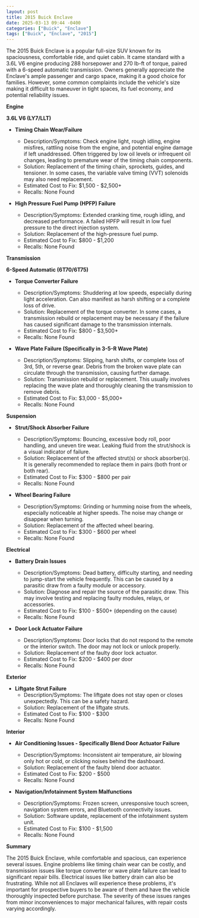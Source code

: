 ```yaml
---
layout: post
title: 2015 Buick Enclave
date: 2025-03-13 09:44 -0400
categories: ["Buick", "Enclave"]
tags: ["Buick", "Enclave", "2015"]
---
```

The 2015 Buick Enclave is a popular full-size SUV known for its spaciousness, comfortable ride, and quiet cabin. It came standard with a 3.6L V6 engine producing 288 horsepower and 270 lb-ft of torque, paired with a 6-speed automatic transmission. Owners generally appreciate the Enclave's ample passenger and cargo space, making it a good choice for families. However, some common complaints include the vehicle's size making it difficult to maneuver in tight spaces, its fuel economy, and potential reliability issues.

**Engine**

**3.6L V6 (LY7/LLT)**

*   **Timing Chain Wear/Failure**
    *   Description/Symptoms: Check engine light, rough idling, engine misfires, rattling noise from the engine, and potential engine damage if left unaddressed. Often triggered by low oil levels or infrequent oil changes, leading to premature wear of the timing chain components.
    *   Solution: Replacement of the timing chain, sprockets, guides, and tensioner. In some cases, the variable valve timing (VVT) solenoids may also need replacement.
    *   Estimated Cost to Fix: $1,500 - $2,500+
    *   Recalls: None Found

*   **High Pressure Fuel Pump (HPFP) Failure**
    *   Description/Symptoms: Extended cranking time, rough idling, and decreased performance. A failed HPFP will result in low fuel pressure to the direct injection system.
    *   Solution: Replacement of the high-pressure fuel pump.
    *   Estimated Cost to Fix: $800 - $1,200
    *   Recalls: None Found

**Transmission**

**6-Speed Automatic (6T70/6T75)**

*   **Torque Converter Failure**
    *   Description/Symptoms: Shuddering at low speeds, especially during light acceleration. Can also manifest as harsh shifting or a complete loss of drive.
    *   Solution: Replacement of the torque converter. In some cases, a transmission rebuild or replacement may be necessary if the failure has caused significant damage to the transmission internals.
    *   Estimated Cost to Fix: $800 - $3,500+
    *   Recalls: None Found

*   **Wave Plate Failure (Specifically in 3-5-R Wave Plate)**
    *   Description/Symptoms: Slipping, harsh shifts, or complete loss of 3rd, 5th, or reverse gear. Debris from the broken wave plate can circulate through the transmission, causing further damage.
    *   Solution: Transmission rebuild or replacement. This usually involves replacing the wave plate and thoroughly cleaning the transmission to remove debris.
    *   Estimated Cost to Fix: $3,000 - $5,000+
    *   Recalls: None Found

**Suspension**

*   **Strut/Shock Absorber Failure**
    *   Description/Symptoms: Bouncing, excessive body roll, poor handling, and uneven tire wear. Leaking fluid from the strut/shock is a visual indicator of failure.
    *   Solution: Replacement of the affected strut(s) or shock absorber(s). It is generally recommended to replace them in pairs (both front or both rear).
    *   Estimated Cost to Fix: $300 - $800 per pair
    *   Recalls: None Found

*   **Wheel Bearing Failure**
    *   Description/Symptoms: Grinding or humming noise from the wheels, especially noticeable at higher speeds. The noise may change or disappear when turning.
    *   Solution: Replacement of the affected wheel bearing.
    *   Estimated Cost to Fix: $300 - $600 per wheel
    *   Recalls: None Found

**Electrical**

*   **Battery Drain Issues**
    *   Description/Symptoms: Dead battery, difficulty starting, and needing to jump-start the vehicle frequently. This can be caused by a parasitic draw from a faulty module or accessory.
    *   Solution: Diagnose and repair the source of the parasitic draw. This may involve testing and replacing faulty modules, relays, or accessories.
    *   Estimated Cost to Fix: $100 - $500+ (depending on the cause)
    *   Recalls: None Found

*   **Door Lock Actuator Failure**
    *   Description/Symptoms: Door locks that do not respond to the remote or the interior switch. The door may not lock or unlock properly.
    *   Solution: Replacement of the faulty door lock actuator.
    *   Estimated Cost to Fix: $200 - $400 per door
    *   Recalls: None Found

**Exterior**

*   **Liftgate Strut Failure**
    *   Description/Symptoms: The liftgate does not stay open or closes unexpectedly. This can be a safety hazard.
    *   Solution: Replacement of the liftgate struts.
    *   Estimated Cost to Fix: $100 - $300
    *   Recalls: None Found

**Interior**

*   **Air Conditioning Issues - Specifically Blend Door Actuator Failure**
    *   Description/Symptoms: Inconsistent air temperature, air blowing only hot or cold, or clicking noises behind the dashboard.
    *   Solution: Replacement of the faulty blend door actuator.
    *   Estimated Cost to Fix: $200 - $500
    *   Recalls: None Found

*   **Navigation/Infotainment System Malfunctions**
    *   Description/Symptoms: Frozen screen, unresponsive touch screen, navigation system errors, and Bluetooth connectivity issues.
    *   Solution: Software update, replacement of the infotainment system unit.
    *   Estimated Cost to Fix: $100 - $1,500
    *   Recalls: None Found

**Summary**

The 2015 Buick Enclave, while comfortable and spacious, can experience several issues. Engine problems like timing chain wear can be costly, and transmission issues like torque converter or wave plate failure can lead to significant repair bills. Electrical issues like battery drain can also be frustrating. While not all Enclaves will experience these problems, it's important for prospective buyers to be aware of them and have the vehicle thoroughly inspected before purchase. The severity of these issues ranges from minor inconveniences to major mechanical failures, with repair costs varying accordingly.

